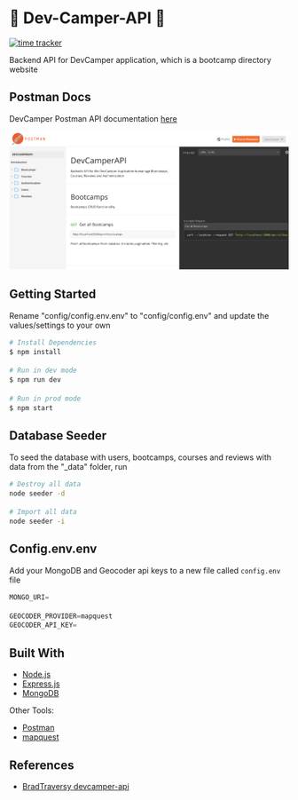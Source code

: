 # 📖 Dev-Camper-API 📖

[![time tracker](https://wakatime.com/badge/github/NyashaNziramasanga/Dev-Camper-API.svg)](https://wakatime.com/badge/github/NyashaNziramasanga/Dev-Camper-API)

Backend API for DevCamper application, which is a bootcamp directory website

## Postman Docs

DevCamper Postman API documentation [here](https://documenter.getpostman.com/view/9366343/SWTK3ZQF?version=latest)

![postman-docs](images/postman-docs.png)

## Getting Started

Rename "config/config.env.env" to "config/config.env" and update the values/settings to your own

```bash
# Install Dependencies
$ npm install

# Run in dev mode
$ npm run dev

# Run in prod mode
$ npm start
```

## Database Seeder

To seed the database with users, bootcamps, courses and reviews with data from the "\_data" folder, run

```bash
# Destroy all data
node seeder -d

# Import all data
node seeder -i
```

## Config.env.env

Add your MongoDB and Geocoder api keys to a new file called `config.env` file

```javascript
MONGO_URI=

GEOCODER_PROVIDER=mapquest
GEOCODER_API_KEY=
```

## Built With

- [Node.js](https://nodejs.org/en/)
- [Express.js](https://expressjs.com/)
- [MongoDB](https://www.mongodb.com/)

Other Tools:

- [Postman](https://www.postman.com/)
- [mapquest](https://www.mapquest.com/)

## References

- [BradTraversy devcamper-api](https://github.com/bradtraversy/devcamper-api)
